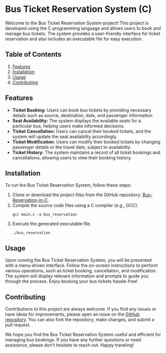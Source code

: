# Bus Ticket Reservation System (C)

Welcome to the Bus Ticket Reservation System project! This project is developed using the C programming language and allows users to book and manage bus tickets. The system provides a user-friendly interface for ticket reservation and also includes an executable file for easy execution.

## Table of Contents
1. [Features](#features)
2. [Installation](#installation)
3. [Usage](#usage)
4. [Contributing](#contributing)


## Features<a name="features"></a>
- **Ticket Booking:** Users can book bus tickets by providing necessary details such as source, destination, date, and passenger information.
- **Seat Availability:** The system displays the available seats for a particular bus, helping users make informed decisions.
- **Ticket Cancellation:** Users can cancel their booked tickets, and the system will update the seat availability accordingly.
- **Ticket Modification:** Users can modify their booked tickets by changing passenger details or the travel date, subject to availability.
- **Ticket History:** The system maintains a record of all ticket bookings and cancellations, allowing users to view their booking history.

## Installation<a name="installation"></a>
To run the Bus Ticket Reservation System, follow these steps:
1. Clone or download the project files from the GitHub repository: [Bus-Reservation-in-C](https://github.com/Venkateeshh/Bus-Reservation-in-C).
2. Compile the source code files using a C compiler (e.g., GCC).
   ```
   gcc main.c -o bus_reservation
   ```
3. Execute the generated executable file.
   ```
   ./bus_reservation
   ```

## Usage<a name="usage"></a>
Upon running the Bus Ticket Reservation System, you will be presented with a menu-driven interface. Follow the on-screen instructions to perform various operations, such as ticket booking, cancellation, and modification. The system will display relevant information and prompts to guide you through the process. Enjoy booking your bus tickets hassle-free!

## Contributing<a name="contributing"></a>
Contributions to this project are always welcome. If you find any issues or have ideas for improvements, please open an issue on the [GitHub repository](https://github.com/Venkateeshh/Bus-Reservation-in-C/issues). You can also fork the repository, make changes, and submit a pull request.


We hope you find the Bus Ticket Reservation System useful and efficient for managing bus bookings. If you have any further questions or need assistance, please don't hesitate to reach out. Happy traveling!
